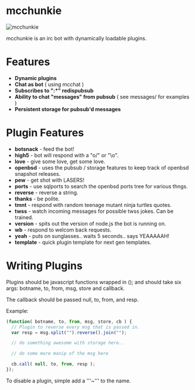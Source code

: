 mcchunkie
=========
![mcchunkie](https://raw.github.com/qbit/mcchunkie/master/mcchunkie.png)

mcchunkie is an irc bot with dynamically loadable plugins.

Features
========

* **Dynamic plugins**
* **Chat as bot** ( using mcchat )
* **Subscribes to "<botname>:*" redispubsub** 
* **Ability to chat "messages" from pubsub** ( see messages/ for
  examples )
* **Persistent storage for pubsub'd messages**

Plugin Features
===============

* **botsnack** - feed the bot!
* **high5** - bot will respond with a "o/" or "\o".
* **love** - give some love, get some love.
* **openbsd** - uses the pubsub / storage features to keep track of
  openbsd snapshot releases.
* **pew** - get shot with LASERS!
* **ports** - use sqlports to search the openbsd ports tree for various
  thngs.
* **reverse** - reverse a string.
* **thanks** - be polite.
* **tmnt** - respond with random teenage mutant ninja turtles quotes.
* **twss** - watch incoming messages for possible twss jokes.  Can be
  trained.
* **version** - spits out the version of node.js the bot is running on.
* **wb** - respond to welcom back requests.
* **yeah** - puts on sunglasses.. waits 5 seconds.. says YEAAAAAH!
* **template** - quick plugin template for next gen templates.

Writing Plugins
===============

Plugins should be javascript functions wrapped in (); and should take
six args: botname, to, from, msg, store and callback.

The callback should be passed null, to, from, and resp.

Example:

````javascript
(function( botname, to, from, msg, store, cb ) {
  // Plugin to reverse every msg that is passed in.
  var resp = msg.split("").reverse().join("");

  // do something awesome with storage here..

  // do some more manip of the msg here

  cb.call( null, to, from, resp );
});
````
To disable a plugin, simple add a '''~''' to the name.

